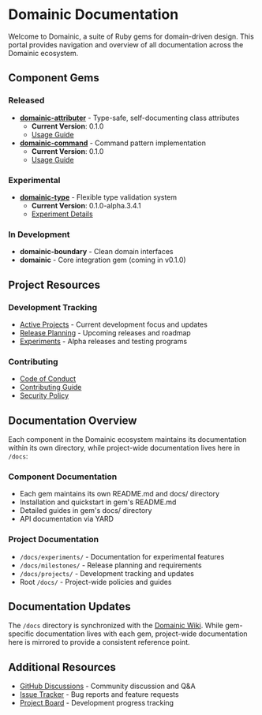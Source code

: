# Domainic Documentation

Welcome to Domainic, a suite of Ruby gems for domain-driven design. This portal provides navigation and overview of all
documentation across the Domainic ecosystem.

## Component Gems

### Released

* [**domainic-attributer**](../domainic-attributer/README.md) - Type-safe, self-documenting class attributes
  * **Current Version**: 0.1.0
  * [Usage Guide](../domainic-attributer/docs/USAGE.md)
* [**domainic-command**](../domainic-command/README.md) - Command pattern implementation
  * **Current Version**: 0.1.0
  * [Usage Guide](../domainic-command/docs/USAGE.md)

### Experimental

* [**domainic-type**](../domainic-type/README.md) - Flexible type validation system
  * **Current Version**: 0.1.0-alpha.3.4.1
  * [Experiment Details](./experiments/domainic-type-v0.1.0-alpha/README.md)

### In Development

* **domainic-boundary** - Clean domain interfaces
* **domainic** - Core integration gem (coming in v0.1.0)

## Project Resources

### Development Tracking

* [Active Projects](./projects/README.md) - Current development focus and updates
* [Release Planning](./milestones/README.md) - Upcoming releases and roadmap
* [Experiments](./experiments/README.md) - Alpha releases and testing programs

### Contributing

* [Code of Conduct](./CODE_OF_CONDUCT.md)
* [Contributing Guide](./CONTRIBUTING.md)
* [Security Policy](./SECURITY.md)

## Documentation Overview

Each component in the Domainic ecosystem maintains its documentation within its own directory, while project-wide
documentation lives here in `/docs`:

### Component Documentation

* Each gem maintains its own README.md and docs/ directory
* Installation and quickstart in gem's README.md
* Detailed guides in gem's docs/ directory
* API documentation via YARD

### Project Documentation

* `/docs/experiments/` - Documentation for experimental features
* `/docs/milestones/` - Release planning and requirements
* `/docs/projects/` - Development tracking and updates
* Root `/docs/` - Project-wide policies and guides

## Documentation Updates

The `/docs` directory is synchronized with the [Domainic Wiki](https://github.com/domainic/domainic/wiki).
While gem-specific documentation lives with each gem, project-wide documentation here is mirrored to provide a consistent
reference point.

## Additional Resources

* [GitHub Discussions](https://github.com/domainic/domainic/discussions) - Community discussion and Q&A
* [Issue Tracker](https://github.com/domainic/domainic/issues) - Bug reports and feature requests
* [Project Board](https://github.com/domainic/domainic/projects) - Development progress tracking
